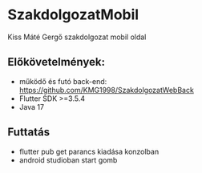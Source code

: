 # SzakdolgozatMobil

Kiss Máté Gergő szakdolgozat mobil oldal

## Előkövetelmények:
- működő és futó back-end: https://github.com/KMG1998/SzakdolgozatWebBack
- Flutter SDK >=3.5.4
- Java 17

## Futtatás
- flutter pub get parancs kiadása konzolban
- android studioban start gomb